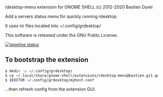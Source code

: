 rdesktop-menu extension for GNOME SHELL (c) 2012-2020 Bastien Durel

Add a servers status menu for quickly running rdesktop.

It uses ini files located into ~/.config/grdesktop/

This software is released under the GNU Public License.

[![pipeline status](https://git.geekwu.org/bastien/rdesktop-menu/badges/master/pipeline.svg)](https://git.geekwu.org/bastien/rdesktop-menu/commits/master)

## To bootstrap the extension

```sh
$ mkdir -p ~/.config/grdesktop/
$ cp ~/.local/share/gnome-shell/extensions/rdesktop-menu@bastien.git.geekwu.org/example.conf ~/.config/grdesktop/myhost.conf
$ $EDITOR ~/.config/grdesktop/myhost.conf
```

...then refresh config from the extension GUI.
